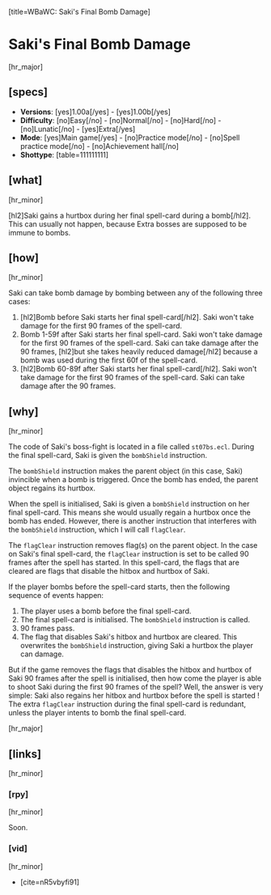 [title=WBaWC: Saki's Final Bomb Damage]
# Saki's Final Bomb Damage
[hr_major]
## [specs]

* **Versions**: [yes]1.00a[/yes] - [yes]1.00b[/yes]
* **Difficulty**: [no]Easy[/no] - [no]Normal[/no] - [no]Hard[/no] - [no]Lunatic[/no] - [yes]Extra[/yes]
* **Mode**: [yes]Main game[/yes] - [no]Practice mode[/no] - [no]Spell practice mode[/no] - [no]Achievement hall[/no]
* **Shottype**: [table=111111111]

## [what]
[hr_minor]

[hl2]Saki gains a hurtbox during her final spell-card during a bomb[/hl2]. This can usually not happen, because Extra bosses are supposed to be immune to bombs.

## [how]
[hr_minor]

Saki can take bomb damage by bombing between any of the following three cases:
1. [hl2]Bomb before Saki starts her final spell-card[/hl2].
Saki won't take damage for the first 90 frames of the spell-card.
2. Bomb 1-59f after Saki starts her final spell-card.
Saki won't take damage for the first 90 frames of the spell-card. Saki can take damage after the 90 frames, [hl2]but she takes heavily reduced damage[/hl2] because a bomb was used during the first 60f of the spell-card.
3. [hl2]Bomb 60-89f after Saki starts her final spell-card[/hl2].
Saki won't take damage for the first 90 frames of the spell-card. Saki can take damage after the 90 frames.


## [why]
[hr_minor]

The code of Saki's boss-fight is located in a file called ``st07bs.ecl``. During the final spell-card, Saki is given the ``bombShield`` instruction.

The ``bombShield`` instruction makes the parent object (in this case, Saki) invincible when a bomb is triggered. Once the bomb has ended, the parent object regains its hurtbox.

When the spell is initialised, Saki is given a ``bombShield`` instruction on her final spell-card. This means she would usually regain a hurtbox once the bomb has ended. However, there is another instruction that interferes with the ``bombShield`` instruction, which I will call ``flagClear``.

The ``flagClear`` instruction removes flag(s) on the parent object. In the case on Saki's final spell-card, the ``flagClear`` instruction is set to be called 90 frames after the spell has started. In this spell-card, the flags that are cleared are flags that disable the hitbox and hurtbox of Saki.

If the player bombs before the spell-card starts, then the following sequence of events happen:
1. The player uses a bomb before the final spell-card.
2. The final spell-card is initialised. The ``bombShield`` instruction is called.
3. 90 frames pass.
4. The flag that disables Saki's hitbox and hurtbox are cleared. This overwrites the ``bombShield`` instruction, giving Saki a hurtbox the player can damage.

But if the game removes the flags that disables the hitbox and hurtbox of Saki 90 frames after the spell is initialised, then how come the player is able to shoot Saki during the first 90 frames of the spell? Well, the answer is very simple: Saki also regains her hitbox and hurtbox before the spell is started ! The extra ``flagClear`` instruction during the final spell-card is redundant, unless the player intents to bomb the final spell-card.

[hr_major]
## [links]
[hr_minor]
### [rpy]
[hr_minor]

Soon.

### [vid]
[hr_minor]

+ [cite=nR5vbyfi91]

